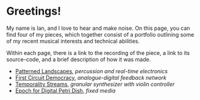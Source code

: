 # Greetings!

My name is Ian, and I love to hear and make noise. On this page, you can find four of my pieces, which together consist of a portfolio outlining some of my recent musical interests and technical abilities.

Within each page, there is a link to the recording of the piece, a link to its source-code, and a brief description of how it was made.

* [Patterned Landscapes](patterned_landscapes.md), *percussion and real-time electronics*
* [First Circuit Democracy](first_circuit_democracy.md), *analogue-digital feedback network*
* [Temporality Streams](temporality_streams.md), *granular synthesizer with violin controller*
* [Epoch for Digital Petri Dish](epoch.md), *fixed media*

